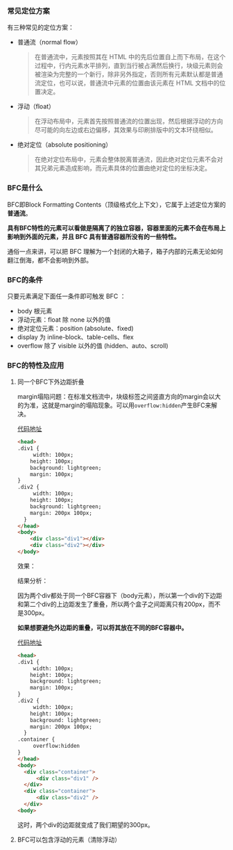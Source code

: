 ### 常见定位方案

有三种常见的定位方案：

- 普通流（normal flow）

  > 在普通流中，元素按照其在 HTML 中的先后位置自上而下布局，在这个过程中，行内元素水平排列，直到当行被占满然后换行，块级元素则会被渲染为完整的一个新行，除非另外指定，否则所有元素默认都是普通流定位，也可以说，普通流中元素的位置由该元素在 HTML 文档中的位置决定。

- 浮动（float）

  > 在浮动布局中，元素首先按照普通流的位置出现，然后根据浮动的方向尽可能的向左边或右边偏移，其效果与印刷排版中的文本环绕相似。

- 绝对定位（absolute positioning）

  > 在绝对定位布局中，元素会整体脱离普通流，因此绝对定位元素不会对其兄弟元素造成影响，而元素具体的位置由绝对定位的坐标决定。

### BFC是什么

BFC即Block Formatting Contents（顶级格式化上下文），它属于上述定位方案的**普通流**。

**具有BFC特性的元素可以看做是隔离了的独立容器，容器里面的元素不会在布局上影响到外面的元素，并且 BFC 具有普通容器所没有的一些特性。**

通俗一点来讲，可以把 BFC 理解为一个封闭的大箱子，箱子内部的元素无论如何翻江倒海，都不会影响到外部。

### BFC的条件

只要元素满足下面任一条件即可触发 BFC ：

- body 根元素
- 浮动元素：float 除 none 以外的值
- 绝对定位元素：position (absolute、fixed)
- display 为 inline-block、table-cells、flex
- overflow 除了 visible 以外的值 (hidden、auto、scroll)

### BFC的特性及应用

1. 同一个BFC下外边距折叠

   margin塌陷问题：在标准文档流中，块级标签之间竖直方向的margin会以大的为准，这就是margin的塌陷现象。可以用`overflow:hidden`产生BFC来解决。
   
   [代码地址](https://codepen.io/qulingyuan/pen/BaRagKJ)
   
   ```html
   <head>
   .div1 {
   		width: 100px;
       height: 100px;
       background: lightgreen;
       margin: 100px;
   }
   .div2 {
     	width: 100px;
       height: 100px;
       background: lightgreen;
       margin: 200px 100px;
     }
   </head>
   <body>
       <div class="div1"></div>
       <div class="div2"></div>
   </body>
   ```
   
   效果：
   
   
   
   结果分析：
   
   因为两个div都处于同一个BFC容器下（body元素），所以第一个div的下边距和第二个div的上边距发生了重叠，所以两个盒子之间距离只有200px，而不是300px。
   
   **如果想要避免外边距的重叠，可以将其放在不同的BFC容器中。**
   
   [代码地址](https://codepen.io/qulingyuan/pen/VwbwJRM)
   
   ```html
   <head>
   .div1 {
   		width: 100px;
       height: 100px;
       background: lightgreen;
       margin: 100px;
   }
   .div2 {
     	width: 100px;
       height: 100px;
       background: lightgreen;
       margin: 200px 100px;
     }
   .container {
     	overflow:hidden
   }
   </head>
   <body>
     <div class="container">
         <div class="div1" />
     </div>
     <div class="container">
         <div class="div2" />
     </div>
   <body>
   ```
   
   这时，两个div的边距就变成了我们期望的300px。
   
   

2. BFC可以包含浮动的元素（清除浮动）

